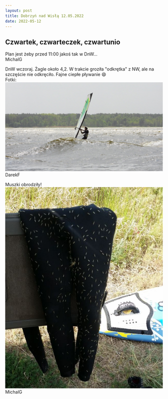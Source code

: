 ```yaml
---
layout: post
title: Dobrzyń nad Wisłą 12.05.2022
date: 2022-05-12
---
```


## Czwartek, czwarteczek, czwartunio  

Plan jest żeby przed 11:00 jakoś tak w DnW...  
MichalG  

DnW wczoraj. Żagle około 4,2. W trakcie groziła "odkrętka" z NW, 
ale na szczęście nie odkręciło. Fajne ciepłe pływanie :smile:  
Fotki:  
[![Fotki:](https://raw.githubusercontent.com/naspocie/blog/master/images/2022-05-12-Dobrzyn/2022-05-12-Dobrzyn1.jpg)](https://www.facebook.com/vistulasurf/photos/pcb.2440177452789242/2440171339456520/?type=3&theater)  
DarekF  

Muszki obrodziły!  
![Muszki obrodziły!](https://raw.githubusercontent.com/naspocie/blog/master/images/2022-05-12-Dobrzyn/MuszkiObrodzily.jpg "Muszki obrodziły!")  
MichalG  